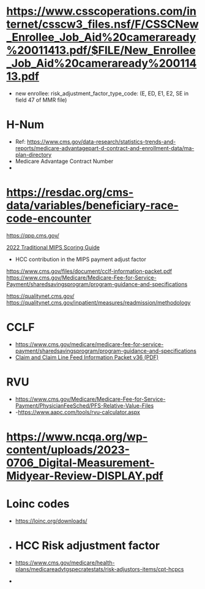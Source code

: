 # https://www.csscoperations.com/internet/csscw3_files.nsf/F/CSSCNew_Enrollee_Job_Aid%20cameraready%20011413.pdf/$FILE/New_Enrollee_Job_Aid%20cameraready%20011413.pdf
- new enrollee: risk_adjustment_factor_type_code: (E, ED, E1, E2, SE in field 47 of MMR file)

# H-Num
- Ref: https://www.cms.gov/data-research/statistics-trends-and-reports/medicare-advantagepart-d-contract-and-enrollment-data/ma-plan-directory
- Medicare Advantage Contract Number
- 

# https://resdac.org/cms-data/variables/beneficiary-race-code-encounter

https://qpp.cms.gov/

[2022 Traditional MIPS Scoring Guide](https://qpp-cm-prod-content.s3.amazonaws.com/uploads/1970/2022%20Traditional%20MIPS%20Scoring%20Guide.pdf)  
- HCC contribution in the MIPS payment adjust factor   

https://www.cms.gov/files/document/cclf-information-packet.pdf   
https://www.cms.gov/Medicare/Medicare-Fee-for-Service-Payment/sharedsavingsprogram/program-guidance-and-specifications  

https://qualitynet.cms.gov/ 
https://qualitynet.cms.gov/inpatient/measures/readmission/methodology  


# CCLF
- https://www.cms.gov/medicare/medicare-fee-for-service-payment/sharedsavingsprogram/program-guidance-and-specifications
- [Claim and Claim Line Feed Information Packet v36 (PDF)](https://www.cms.gov/media/540186)

# RVU
- https://www.cms.gov/Medicare/Medicare-Fee-for-Service-Payment/PhysicianFeeSched/PFS-Relative-Value-Files
- -https://www.aapc.com/tools/rvu-calculator.aspx

# https://www.ncqa.org/wp-content/uploads/2023-0706_Digital-Measurement-Midyear-Review-DISPLAY.pdf

# Loinc codes  
- https://loinc.org/downloads/

- # HCC Risk adjustment factor
- https://www.cms.gov/medicare/health-plans/medicareadvtgspecratestats/risk-adjustors-items/cpt-hcpcs
- 
